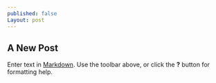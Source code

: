 ```yaml
---
published: false
Layout: post
---
```

## A New Post

Enter text in [Markdown](http://daringfireball.net/projects/markdown/). Use the toolbar above, or click the **?** button for formatting help.

